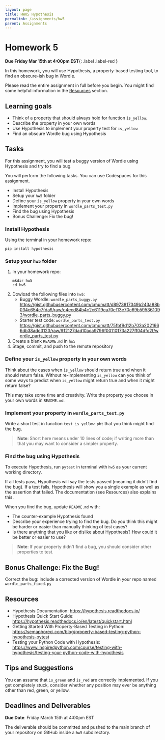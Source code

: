 ```yaml
---
layout: page
title: HW05 Hypothesis
permalink: /assignments/hw5
parent: Assignments
---
```


# Homework 5

**Due Friday Mar 15th at 4:00pm EST**{: .label .label-red } 

In this homework, you will use Hypothesis, a property-based testing tool, to find an obscure-ish bug in Wordle. 

Please read the entire assignment in full before you begin. You might find some helpful information in the [Resources](#resources) section.

## Learning goals

- Think of a property that should always hold for function `is_yellow`. 
- Describe the property in your own words
- Use Hypothesis to implement your property test for `is_yellow`
- Find an obscure Wordle bug using Hypothesis

## Tasks

For this assignment, you will test a buggy version of Wordle using Hypothesis and try to find a bug.

You will perform the following tasks. You can use Codespaces for this assignment.

- Install Hypothesis
- Setup your `hw5` folder
- Define your `is_yellow` property in your own words
- Implement your property in `wordle_parts_test.py`
- Find the bug using Hypothesis
- Bonus Challenge: Fix the bug!

### Install Hypothesis

Using the terminal in your homework repo:

```
pip install hypothesis
```

### Setup your `hw5` folder

1. In your homework repo:
   ```
   mkdir hw5
   cd hw5
   ```
2. Dowload the following files into `hw5`:
   - Buggy Wordle: `wordle_parts_buggy.py` <https://gist.githubusercontent.com/cmumatt/d8973817349b243a88b034c654c7fda9/raw/c4ecd84b4c2c6119ea70ef13e70c69b595361093/wordle_parts_buggy.py>
   - Starter test code: `wordle_parts_test.py` <https://gist.githubusercontent.com/cmumatt/75fbf9d12b703a2021666db38adc3123/raw/912127dad10aca9796f00110173a227ff04dfc2f/wordle_parts_test.py>
3. Create a blank `README.md` in `hw5`
4. Stage, commit, and push to the remote repository

### Define your `is_yellow` property in your own words

Think about the cases when `is_yellow` should return true and when it should return false. Without re-implementing `is_yellow` can you think of some ways to predict when `is_yellow` might return true and when it might return false?

This may take some time and creativity. Write the property you choose in your own words in `README.md`.

### Implement your property in `wordle_parts_test.py`

Write a short test in function `test_is_yellow_pbt` that you think might find the bug. 

> **Note**: Short here means under 10 lines of code; if writing more than that you may want to consider a simpler property.

### Find the bug using Hypothesis

To execute Hypothesis, run `pytest` in terminal with `hw5` as your current working directory.

If all tests pass, Hypothesis will say the tests passed (meaning it didn't find the bug). If a test fails, Hypothesis will show you a single example as well as the assertion that failed. The documentation (see Resources) also explains this.

When you find the bug, update `README.md` with:
- The counter-example Hypothesis found
- Describe your experience trying to find the bug. Do you think this might be harder or easier than manually thinking of test cases?
- Is there anything that you like or dislike about Hypothesis? How could it be better or easier to use?

> **Note**: If your property didn't find a bug, you should consider other properties to test.

## Bonus Challenge: Fix the Bug! 

Correct the bug: include a corrected version of Wordle in your repo named `wordle_parts_fixed.py`

## Resources

* Hypothesis Documentation: <https://hypothesis.readthedocs.io/>
* Hypothesis Quick Start Guide: <https://hypothesis.readthedocs.io/en/latest/quickstart.html>
* Getting Started With Property-Based Testing in Python: <https://semaphoreci.com/blog/property-based-testing-python-hypothesis-pytest>
* Testing your Python Code with Hypothesis: <https://www.inspiredpython.com/course/testing-with-hypothesis/testing-your-python-code-with-hypothesis>

## Tips and Suggestions

You can assume that `is_green` and `is_red` are correctly implemented. If you get completely stuck, consider whether any position may ever be anything other than red, green, or yellow.

## Deadlines and Deliverables

__Due Date__: Friday March 15th at 4:00pm EST

The deliverable should be committed and pushed to the main branch of your repository on GitHub inside a `hw5` subdirectory.
